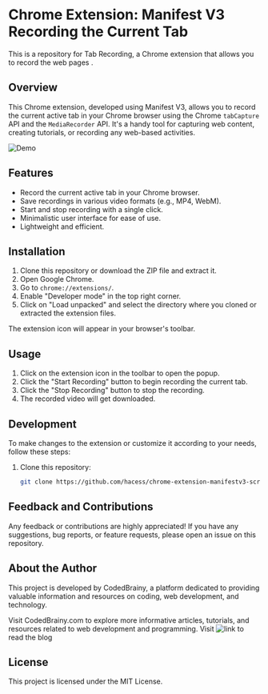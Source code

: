 # Chrome Extension: Manifest V3 Recording the Current Tab

This is a repository for Tab Recording, a Chrome extension that allows you to record the web pages .

## Overview

This Chrome extension, developed using Manifest V3, allows you to record the current active tab in your Chrome browser using the Chrome `tabCapture` API and the `MediaRecorder` API. It's a handy tool for capturing web content, creating tutorials, or recording any web-based activities.

![Demo](https://youtu.be/tVG10viT3Zw)

## Features

- Record the current active tab in your Chrome browser.
- Save recordings in various video formats (e.g., MP4, WebM).
- Start and stop recording with a single click.
- Minimalistic user interface for ease of use.
- Lightweight and efficient.

## Installation

1. Clone this repository or download the ZIP file and extract it.
2. Open Google Chrome.
3. Go to `chrome://extensions/`.
4. Enable "Developer mode" in the top right corner.
5. Click on "Load unpacked" and select the directory where you cloned or extracted the extension files.

The extension icon will appear in your browser's toolbar.

## Usage

1. Click on the extension icon in the toolbar to open the popup.
2. Click the "Start Recording" button to begin recording the current tab.
3. Click the "Stop Recording" button to stop the recording.
4. The recorded video will get downloaded.

## Development

To make changes to the extension or customize it according to your needs, follow these steps:

1. Clone this repository:

   ```bash
   git clone https://github.com/hacess/chrome-extension-manifestv3-screenshot.git

## Feedback and Contributions
Any feedback or contributions are highly appreciated! If you have any suggestions, bug reports, or feature requests, please open an issue on this repository.

## About the Author
This project is developed by CodedBrainy, a platform dedicated to providing valuable information and resources on coding, web development, and technology.

Visit CodedBrainy.com to explore more informative articles, tutorials, and resources related to web development and programming. Visit ![link](https://www.codedbrainy.com/chrome-extension-for-recording-the-current-tab/) to read the blog

## License
This project is licensed under the MIT License.